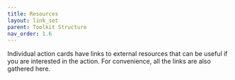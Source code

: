 ```yaml
---
title: Resources
layout: link_set
parent: Toolkit Structure
nav_order: 1.6
---
```


Individual action cards have links to external resources that can be useful if you are interested in the action.  For convenience, all the links are also gathered here.
